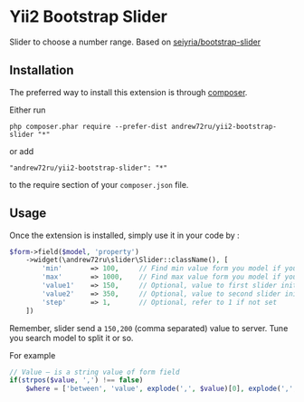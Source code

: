 Yii2 Bootstrap Slider
=====================
Slider to choose a number range. Based on [seiyria/bootstrap-slider](https://github.com/seiyria/bootstrap-slider)

Installation
------------

The preferred way to install this extension is through [composer](http://getcomposer.org/download/).

Either run

```
php composer.phar require --prefer-dist andrew72ru/yii2-bootstrap-slider "*"
```

or add

```
"andrew72ru/yii2-bootstrap-slider": "*"
```

to the require section of your `composer.json` file.


Usage
-----

Once the extension is installed, simply use it in your code by  :

```php
$form->field($model, 'property')
    ->widget(\andrew72ru\slider\Slider::className(), [
        'min'       => 100,     // Find min value form you model if you want
        'max'       => 1000,    // Find max value form you model if you want
        'value1'    => 150,     // Optional, value to first slider init. Refer to min if not set
        'value2'    => 350,     // Optional, value to second slider init. Refer to max if not set
        'step'      => 1,       // Optional, refer to 1 if not set
    ])
```

Remember, slider send a `150,200` (comma separated) value to server. Tune you search model to split it or so.

For example

```php
// Value – is a string value of form field 
if(strpos($value, ',') !== false)
    $where = ['between', 'value', explode(',', $value)[0], explode(',', $value)[1]];
```

